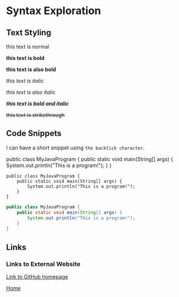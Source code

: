# Syntax Exploration

<!-- this is a single line comment -->

<!--
this is a
multi-line
comment
-->

## Text Styling

this text is normal

**this text is bold**

__this text is also bold__

*this text is italic*

_this text is also italic_

***this text is bold and italic***

~~this text is strikethrough~~

## Code Snippets

I can have a short snippet using `the backtick character`.

public class MyJavaProgram {
    public static void main(String[] args) {
        System.out.println("This is a program!");
    }
}

```
public class MyJavaProgram {
    public static void main(String[] args) {
        System.out.println("This is a program!");
    }
}
```

```java
public class MyJavaProgram {
    public static void main(String[] args) {
        System.out.println("This is a program!");
    }
}
```

## Links

### Links to External Website

[Link to GitHub homepage](https://github.com/)

[Home](./index.md)
